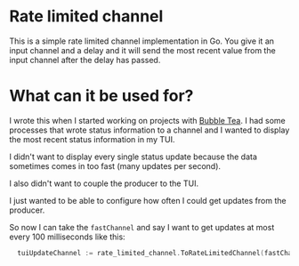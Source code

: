 # Rate limited channel

This is a simple rate limited channel implementation in Go. You give it an input channel and a delay and it will send
the most recent value from the input channel after the delay has passed.

# What can it be used for?

I wrote this when I started working on projects with [Bubble Tea](https://github.com/charmbracelet/bubbletea). I had
some processes that wrote status information to a channel and I wanted to display the most recent status information
in my TUI.

I didn't want to display every single status update because the data sometimes comes in too fast (many updates per
second).

I also didn't want to couple the producer to the TUI.

I just wanted to be able to configure how often I could get updates from the producer.

So now I can take the `fastChannel` and say I want to get updates at most every 100 milliseconds like this:

```go
  tuiUpdateChannel := rate_limited_channel.ToRateLimitedChannel(fastChannel, 100*time.Millisecond)
```

